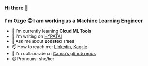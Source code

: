 ### Hi there 👋

### I'm Özge 😊 I am working as a Machine Learning Engineer

- 🌱 I’m currently learning **Cloud ML Tools**
- 📝 I'm writing on [HYPATAI](https://medium.com/hypatai)
- 💬 Ask me about **Boosted Trees**
- 📫 How to reach me: [Linkedin](https://www.linkedin.com/in/%C3%B6zge-ers%C3%B6yleyen/), [Kaggle](https://www.kaggle.com/ozgeersoyleyen)
- 👯‍  I'm collaborate on [Cansu's github repos](https://github.com/cansuergun)
- 😄 Pronouns: she/her



